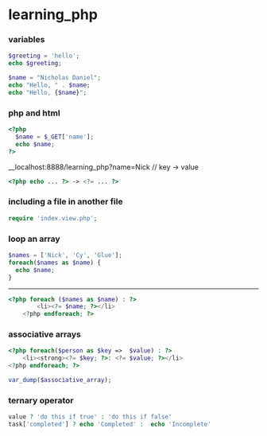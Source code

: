 # learning_php


### variables

```php
$greeting = 'hello';
echo $greeting;
```
```php
$name = "Nicholas Daniel";
echo "Hello, " . $name;
echo "Hello, {$name}";
```

### php and html

```php
<?php
  $name = $_GET['name'];
  echo $name;
?>
```

__localhost:8888/learning_php?name=Nick // key -> value

```php
<?php echo ... ?> -> <?= ... ?>
```

### including a file in another file

```php
require 'index.view.php';
```

### loop an array

```php
$names = ['Nick', 'Cy', 'Glue'];
foreach($names as $name) {
  echo $name;
}
```

---------------

```php
<?php foreach ($names as $name) : ?>
		<li><?= $name; ?></li>
	<?php endforeach; ?>
```

### associative arrays

```php
<?php foreach($person as $key =>  $value) : ?>
	<li><strong><?= $key; ?>: <?= $value; ?></li>
<?php endforeach; ?>

var_dump($associative_array);

```
### ternary operator
```php
value ? 'do this if true' : 'do this if false'
task['completed'] ? echo 'Completed' :  echo 'Incomplete'